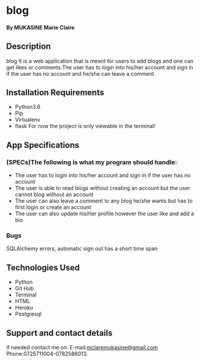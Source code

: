 # blog
#### By **MUKASINE Marie Claire**
## Description
blog It is a web application that is meant for users to add blogs and one can get likes or comments.The user has to login into his/her account and sign in if the user has no account and he/she can leave a comment.
## Installation Requirements
* Python3.6
* Pip
* Virtualenv
* flask
For now the project is only viewable in the terminal!

## App Specifications
### (SPECs)The following is what my program should handle:
* The user has to login into his/her account and sign in if the user has no account
* The user is able to read blogs without creating an account but the user cannot blog without an account
* The user can also leave a comment to any blog he/she wants but has to first login or create an account 
* The user can also update his/her profile however the user like and add a bio

### Bugs
SQLAlchemy errors, automatic sign out has a short time span
## Technologies Used
* Python
* Git Hub
* Terminal
* HTML
* Heroku
* Postgresql
## Support and contact details
If needed contact me on:
E-mail:mclaremukasine@gmail.com
Phone:0725711004-0782586013.
